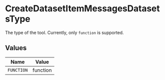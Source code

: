 # CreateDatasetItemMessagesDatasetsType

The type of the tool. Currently, only `function` is supported.


## Values

| Name       | Value      |
| ---------- | ---------- |
| `FUNCTION` | function   |